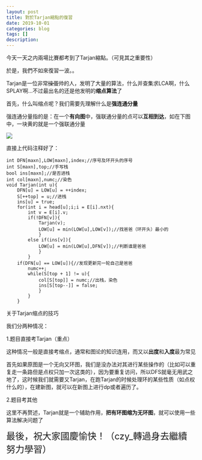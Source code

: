 ```yaml
---
layout: post
title: 對於Tarjan縮點的復習
date: 2019-10-01
categories: blog
tags: []
description: 
---
```


今天一天之内兩場比賽都考到了Tarjan縮點。（可見其之重要性）

於是，我們不如來復習一波。。

<p>Tarjan是一位非常<del>操蛋</del>帅的人，发明了大量的算法，什么并查集求LCA啊，什么SPLAY啊...不过最出名的还是他发明的<strong>缩点算法</strong>了</p>

<p>首先，什么叫缩点呢？我们需要先理解什么是<strong>强连通分量</strong></p>
<p>强连通分量指的是：在一个<strong>有向图</strong>中，强联通分量的点可以<strong>互相到达</strong>，如在下图中，一块黄的就是一个强联通分量</p>
<p><img src="https://timgsa.baidu.com/timg?image&amp;quality=80&amp;size=b9999_10000&amp;sec=1521727943842&amp;di=7b5b01154bc2c0b9f2332f5cf651be95&amp;imgtype=0&amp;src=http%3A%2F%2Fpic002.cnblogs.com%2Fimages%2F2011%2F320166%2F2011080420270658.jpg" /></p>

<p>直接上代码注释好了：</p>

<pre class="cpp"><code>int DFN[maxn],LOW[maxn],index;//序号及环开头的序号
int S[maxn],top;//手写栈
bool ins[maxn];//是否进栈
int col[maxn],numc;//染色
void Tarjan(int u){
    DFN[u] = LOW[u] = ++index;
    S[++top] = u;//进栈
    ins[u] = true;
    for(int i = head[u];i;i = E[i].nxt){
        int v = E[i].v;
        if(!DFN[v]){
            Tarjan(v);
            LOW[u] = min(LOW[u],LOW[v]);//找爸爸（环开头）最小的
            }
        else if(ins[v]){
            LOW[u] = min(LOW[u],DFN[v]);//判断谁是爸爸
            }
        }
    if(DFN[u] == LOW[u]){//发现更新完一轮自己是爸爸
        numc++;
        while(S[top + 1] != u){
            col[S[top]] = numc;//出栈，染色
            ins[S[top--]] = false;
            }
        }
    }</code></pre>
    
    
    
<p>关于Tarjan缩点的技巧</p>


<p>我们分两种情况：</p>
<p>1.题目直接考Tarjan（重点）</p>
<p>这种情况一般是直接考缩点，通常和图论的知识连用，而又以<strong>出度</strong>和<strong>入度</strong>最为常见</p>
<p>首先如果原图是一个无向又环图，我们是没办法对其进行某些操作的（比如可以重复走一条路但是点权只加一次这类的），因为要重复访问，所以DFS就毫无用武之地了，这时候我们就需要又Tarjan，在跑Tarjan的时候处理环的某些性质（如点权什么的），在建新图，就可以在新图上进行dp或者遍历了。</p>
<p>2.题目考其他</p>
<p>这里不再赘述，Tarjan就是一个辅助作用，<strong>把有环图缩为无环图</strong>，就可以使用一些算法解决问题了</p>

<p><font size=5>最後，祝大家國慶愉快！（czy_轉過身去繼續努力學習）</font></p>

